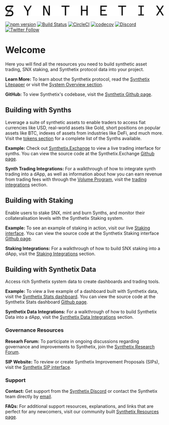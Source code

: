 ![Synthetix](img/logos/synthetix_text_logo.png)

[![npm version](https://badge.fury.io/js/synthetix.svg)](https://badge.fury.io/js/synthetix)
[![Build Status](https://travis-ci.org/Synthetixio/synthetix.svg?branch=master)](https://travis-ci.org/Synthetixio/synthetix)
[![CircleCI](https://circleci.com/gh/Synthetixio/synthetix.svg?style=svg)](https://circleci.com/gh/Synthetixio/synthetix)
[![codecov](https://codecov.io/gh/Synthetixio/synthetix/branch/develop/graph/badge.svg)](https://codecov.io/gh/Synthetixio/synthetix)
[![Discord](https://img.shields.io/discord/413890591840272394.svg?color=768AD4&label=discord&logo=https%3A%2F%2Fdiscordapp.com%2Fassets%2F8c9701b98ad4372b58f13fd9f65f966e.svg)](https://discordapp.com/channels/413890591840272394/)
[![Twitter Follow](https://img.shields.io/twitter/follow/synthetix_io.svg?label=synthetix_io&style=social)](https://twitter.com/synthetix_io)

# Welcome
Here you will find all the resources you need to build synthetic asset trading, SNX staking, and Synthetix protocol data into your project.

**Learn More:** To learn about the Synthetix protocol, read the [Synthetix Litepaper](./litepaper) or visit the [System Overview section](./synopsis).

**GitHub:** To view Synthetix's codebase, visit the [Synthetix Github page](https://github.com/synthetixio).

## Building with Synths

Leverage a suite of synthetic assets to enable traders to access fiat currencies like USD, real-world assets like Gold, short positions on popular assets like BTC, indexes of assets from industries like DeFi, and much more. Visit the [tokens section](./tokens) for a complete list of the Synths available.

**Example:** Check out [Synthetix.Exchange](https://www.synthetix.io/products/exchange) to view a live trading interface for synths. You can view the source code at the Synthetix.Exchange [Github page](https://github.com/synthetixio/synthetix-exchange).

**Synth Trading Integrations:** For a walkthrough of how to integrate synth trading into a dApp, as well as information about how you can earn revenue from trading fees with through the [Volume Program](./integrations/volume-program.md), visit the [trading integrations](./integrations/trading.md) section.

## Building with Staking

Enable users to stake SNX, mint and burn Synths, and monitor their collateralisation levels with the Synthetix Staking system.

**Example:** To see an example of staking in action, visit our live [Staking interface](https://www.synthetix.io/products/mintr). You can view the source code at the Synthetix Staking interface [Github page](https://github.com/synthetixio/synthetix-mintr).

**Staking Integrations:** For a walkthrough of how to build SNX staking into a dApp, visit the [Staking Integrations](./integrations/staking.md) section.

## Building with Synthetix Data

Access rich Synthetix system data to create dashboards and trading tools.

**Example:** To view a live example of a dashboard built with Synthetix data, visit the [Synthetix Stats dashboard](https://dashboard.synthetix.io/). You can view the source code at the Synthetix Stats dashboard [Github page](https://github.com/synthetixio/synthetix-dashboard).

**Synthetix Data Integrations:** For a walkthrough of how to build Synthetix Data into a dApp, visit the [Synthetix Data Integrations](./integrations/data.md) section.


### Governance Resources

**Researh Forum:** To participate in ongoing discussions regarding governance and improvements to Synthetix, join the [Synthetix Research Forum](https://research.synthetix.io/).

**SIP Website:** To review or create Synthetix Improvement Proposals (SIPs), visit the [Synthetix SIP interface](https://sips.synthetix.io).

### Support

**Contact:** Get support from the [Synthetix Discord](https://discordapp.com/invite/AEdUHzt) or contact the Synthetix team directly by [email](https://www.synthetix.io/contact-us).

**FAQs:** For additional support resources, explanations, and links that are perfect for any newcomers, visit our community built [Synthetix Resources page](https://synthetix.community/docs/resources).
